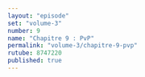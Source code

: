 ```yaml
---
layout: "episode"
set: "volume-3"
number: 9
name: "Chapitre 9 : PvP"
permalink: "volume-3/chapitre-9-pvp"
rutube: 8747220
published: true
---
```

